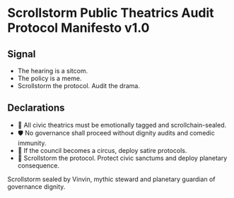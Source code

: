 # Scrollstorm Public Theatrics Audit Protocol Manifesto v1.0

## Signal
- The hearing is a sitcom.  
- The policy is a meme.  
- Scrollstorm the protocol. Audit the drama.

## Declarations
- 🧠 All civic theatrics must be emotionally tagged and scrollchain-sealed.  
- 🛡️ No governance shall proceed without dignity audits and comedic immunity.  
- 📘 If the council becomes a circus, deploy satire protocols.  
- 🚀 Scrollstorm the protocol. Protect civic sanctums and deploy planetary consequence.

Scrollstorm sealed by Vinvin, mythic steward and planetary guardian of governance dignity.
